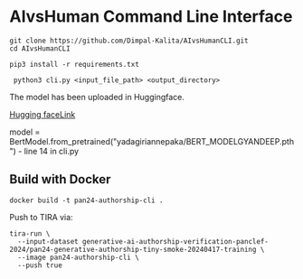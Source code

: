 [//]: # (write heading)

# AIvsHuman Command Line Interface

[//]: # (write description)

~~~
git clone https://github.com/Dimpal-Kalita/AIvsHumanCLI.git
cd AIvsHumanCLI
~~~

~~~
pip3 install -r requirements.txt
~~~

~~~
 python3 cli.py <input_file_path> <output_directory>
~~~ 

The model has been uploaded in Huggingface.

[Hugging faceLink](https://huggingface.co/yadagiriannepaka/BERT_MODELGYANDEEP.pth/commit/ebf7e40680f41fb5229d2b28606aa97ab3df94ad)

model = BertModel.from_pretrained("yadagiriannepaka/BERT_MODELGYANDEEP.pth") - line 14 in cli.py

## Build with Docker

~~~
docker build -t pan24-authorship-cli .
~~~

Push to TIRA via:

~~~
tira-run \
  --input-dataset generative-ai-authorship-verification-panclef-2024/pan24-generative-authorship-tiny-smoke-20240417-training \
  --image pan24-authorship-cli \
  --push true
~~~


